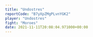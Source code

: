 ```yaml
---
title: "Undostres"
reportCode: "B7yXpZMgPLvnYGK2"
player: "Undostres"
fight: "Moroes"
date: 2021-11-11T20:08:04.971000+00:00
---
```

